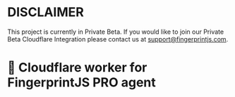 # DISCLAIMER
This project is currently in Private Beta.  If you would like to join our Private Beta Cloudflare Integration please contact us at support@fingerprintjs.com.

# 👷 Cloudflare worker for FingerprintJS PRO agent
